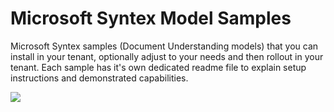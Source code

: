 # Microsoft Syntex Model Samples

Microsoft Syntex samples (Document Understanding models) that you can install in your tenant, optionally adjust to your needs and then rollout in your tenant. Each sample has it's own dedicated readme file to explain setup instructions and demonstrated capabilities.

<img src="https://telemetry.sharepointpnp.com/syntex-samples/samples/readme" />
